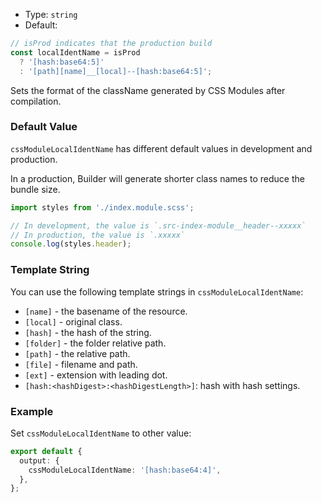 - Type: `string`
- Default:

```ts
// isProd indicates that the production build
const localIdentName = isProd
  ? '[hash:base64:5]'
  : '[path][name]__[local]--[hash:base64:5]';
```

Sets the format of the className generated by CSS Modules after compilation.

### Default Value

`cssModuleLocalIdentName` has different default values in development and production.

In a production, Builder will generate shorter class names to reduce the bundle size.

```ts
import styles from './index.module.scss';

// In development, the value is `.src-index-module__header--xxxxx`
// In production, the value is `.xxxxx`
console.log(styles.header);
```

### Template String

You can use the following template strings in `cssModuleLocalIdentName`:

- `[name]` - the basename of the resource.
- `[local]` - original class.
- `[hash]` - the hash of the string.
- `[folder]` - the folder relative path.
- `[path]` - the relative path.
- `[file]` - filename and path.
- `[ext]` - extension with leading dot.
- `[hash:<hashDigest>:<hashDigestLength>]`: hash with hash settings.

### Example

Set `cssModuleLocalIdentName` to other value:

```ts
export default {
  output: {
    cssModuleLocalIdentName: '[hash:base64:4]',
  },
};
```
